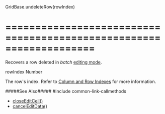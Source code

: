 <!--id-->GridBase.undeleteRow(rowIndex)<!--/id-->
===================================================================
===================================================================

<!--shortDescription-->
Recovers a row deleted in *batch* [editing mode]({basewidgetpath}/Configuration/editing/#mode).
<!--/shortDescription-->

<!--paramName1-->rowIndex<!--/paramName1-->
<!--paramType1-->Number<!--/paramType1-->
<!--paramDescription1-->
The row's index. Refer to [Column and Row Indexes](/Documentation/Guide/Widgets/{WidgetName}/Columns/Column_and_Row_Indexes/) for more information.
<!--/paramDescription1-->

<!--fullDescription-->
#####See Also#####
#include common-link-callmethods
- [closeEditCell()]({basewidgetpath}/Methods/#closeEditCell)
- [cancelEditData()]({basewidgetpath}/Methods/#cancelEditData)
<!--/fullDescription-->